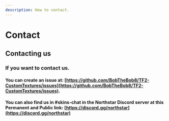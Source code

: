 ```yaml
---
description: How to contact.
---
```


# Contact

## Contacting us

### If you want to contact us.&#x20;

#### You can create an issue at: [https://github.com/BobTheBob8/TF2-CustomTextures/issues](https://github.com/BobTheBob8/TF2-CustomTextures/issues).

#### You can also find us in #skins-chat in the Northstar Discord server at this Permanent and Public link: [https://discord.gg/northstar](https://discord.gg/northstar)
